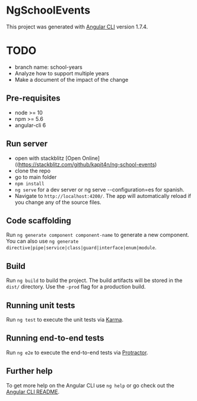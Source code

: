 # NgSchoolEvents

This project was generated with [Angular CLI](https://github.com/angular/angular-cli) version 1.7.4.

# TODO
* branch name: school-years
* Analyze how to support multiple years
* Make a document of the impact of the change

## Pre-requisites
* node >= 10
* npm >= 5.6
* angular-cli 6

## Run server
* open with stackblitz [Open Online]((https://stackblitz.com/github/kapit4n/ng-school-events)
* clone the repo
* go to main folder
* `npm install`
* `ng serve` for a dev server or ng serve --configuration=es for spanish.
* Navigate to `http://localhost:4200/`. The app will automatically reload if you change any of the source files.

## Code scaffolding

Run `ng generate component component-name` to generate a new component. You can also use `ng generate directive|pipe|service|class|guard|interface|enum|module`.

## Build

Run `ng build` to build the project. The build artifacts will be stored in the `dist/` directory. Use the `-prod` flag for a production build.

## Running unit tests

Run `ng test` to execute the unit tests via [Karma](https://karma-runner.github.io).

## Running end-to-end tests

Run `ng e2e` to execute the end-to-end tests via [Protractor](http://www.protractortest.org/).

## Further help

To get more help on the Angular CLI use `ng help` or go check out the [Angular CLI README](https://github.com/angular/angular-cli/blob/master/README.md).

